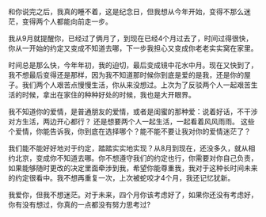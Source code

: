 和你说完之后，我真的睡不着，这是纪念日，但我想从今年开始，变得不那么迷茫，变得两个人都能向前走一步。

我从9月就提醒你，已经过了俩月了，到现在已经4个月过去了，时间过得很快，你从一开始的约定又变成不知道去哪，下一步我担心又变成你老老实实窝在家里。

时间总是那么快，今年年初，我的迫切，最后变成镜中花水中月。现在又快到了，我不想最后变得还是那样，因为我不知道那时候你到底是爱的是我，还是你的屋子。我们两个人艰苦点慢慢生活，你从来没想过。上次为了反驳两个人一起艰苦生活的时候，拿出在家住的种种好处的时候，我也是大开眼界。

我不知道你的爱情，是普通朋友的爱情，或者是闺蜜的那种爱：说着好话，不干涉对方生活，两边开心都行？ 还是想要两个人一起生活，一起看着风风雨雨。 这些个爱情，你能告诉我，你到底在选择哪个？能不能不要让我对你的爱情迷茫了？

我们能不能好好地对于约定，踏踏实实地实现？从8月到现在，还没多久，就从相约北京，变成你不知道去哪。你不想遵守我们的约定也行，你需要对你自己负责，如果能够随时更改的决定里面牵涉到我，希望你能尊重我，我对于这种长时间未来的约定很看中。我不想再重复一次，上次被蛇咬才4个月，我还记忆犹新。

我爱你，但我不想迷茫。对于未来，四个月你该考虑好了，如果你还没有考虑好，你有没有想过，你真的一点都没有努力思考过?
